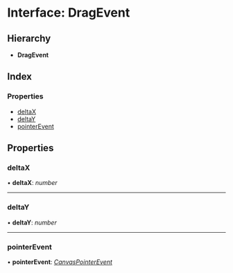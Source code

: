 # Interface: DragEvent

## Hierarchy

* **DragEvent**

## Index

### Properties

* [deltaX](dragevent.md#deltax)
* [deltaY](dragevent.md#deltay)
* [pointerEvent](dragevent.md#pointerevent)

## Properties

###  deltaX

• **deltaX**: *number*

___

###  deltaY

• **deltaY**: *number*

___

###  pointerEvent

• **pointerEvent**: *[CanvasPointerEvent](../classes/canvaspointerevent.md)*
